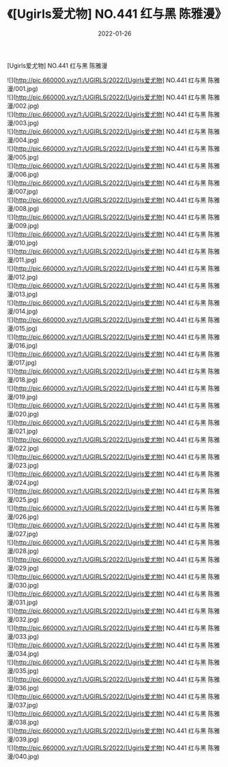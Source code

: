 ﻿---
layout: post
title:  《[Ugirls爱尤物] NO.441 红与黑 陈雅漫》
date:   2022-01-26
img: http://pic.660000.xyz/1:/UGIRLS/2022/[Ugirls爱尤物] NO.441 红与黑 陈雅漫/000.jpg
categories: [美女, 清纯, 唯美]
---

[Ugirls爱尤物] NO.441 红与黑 陈雅漫

 ![](http://pic.660000.xyz/1:/UGIRLS/2022/[Ugirls爱尤物] NO.441 红与黑 陈雅漫/001.jpg) <br>![](http://pic.660000.xyz/1:/UGIRLS/2022/[Ugirls爱尤物] NO.441 红与黑 陈雅漫/002.jpg) <br>![](http://pic.660000.xyz/1:/UGIRLS/2022/[Ugirls爱尤物] NO.441 红与黑 陈雅漫/003.jpg) <br>![](http://pic.660000.xyz/1:/UGIRLS/2022/[Ugirls爱尤物] NO.441 红与黑 陈雅漫/004.jpg) <br>![](http://pic.660000.xyz/1:/UGIRLS/2022/[Ugirls爱尤物] NO.441 红与黑 陈雅漫/005.jpg) <br>![](http://pic.660000.xyz/1:/UGIRLS/2022/[Ugirls爱尤物] NO.441 红与黑 陈雅漫/006.jpg) <br>![](http://pic.660000.xyz/1:/UGIRLS/2022/[Ugirls爱尤物] NO.441 红与黑 陈雅漫/007.jpg) <br>![](http://pic.660000.xyz/1:/UGIRLS/2022/[Ugirls爱尤物] NO.441 红与黑 陈雅漫/008.jpg) <br>![](http://pic.660000.xyz/1:/UGIRLS/2022/[Ugirls爱尤物] NO.441 红与黑 陈雅漫/009.jpg) <br>![](http://pic.660000.xyz/1:/UGIRLS/2022/[Ugirls爱尤物] NO.441 红与黑 陈雅漫/010.jpg) <br>![](http://pic.660000.xyz/1:/UGIRLS/2022/[Ugirls爱尤物] NO.441 红与黑 陈雅漫/011.jpg) <br>![](http://pic.660000.xyz/1:/UGIRLS/2022/[Ugirls爱尤物] NO.441 红与黑 陈雅漫/012.jpg) <br>![](http://pic.660000.xyz/1:/UGIRLS/2022/[Ugirls爱尤物] NO.441 红与黑 陈雅漫/013.jpg) <br>![](http://pic.660000.xyz/1:/UGIRLS/2022/[Ugirls爱尤物] NO.441 红与黑 陈雅漫/014.jpg) <br>![](http://pic.660000.xyz/1:/UGIRLS/2022/[Ugirls爱尤物] NO.441 红与黑 陈雅漫/015.jpg) <br>![](http://pic.660000.xyz/1:/UGIRLS/2022/[Ugirls爱尤物] NO.441 红与黑 陈雅漫/016.jpg) <br>![](http://pic.660000.xyz/1:/UGIRLS/2022/[Ugirls爱尤物] NO.441 红与黑 陈雅漫/017.jpg) <br>![](http://pic.660000.xyz/1:/UGIRLS/2022/[Ugirls爱尤物] NO.441 红与黑 陈雅漫/018.jpg) <br>![](http://pic.660000.xyz/1:/UGIRLS/2022/[Ugirls爱尤物] NO.441 红与黑 陈雅漫/019.jpg) <br>![](http://pic.660000.xyz/1:/UGIRLS/2022/[Ugirls爱尤物] NO.441 红与黑 陈雅漫/020.jpg) <br>![](http://pic.660000.xyz/1:/UGIRLS/2022/[Ugirls爱尤物] NO.441 红与黑 陈雅漫/021.jpg) <br>![](http://pic.660000.xyz/1:/UGIRLS/2022/[Ugirls爱尤物] NO.441 红与黑 陈雅漫/022.jpg) <br>![](http://pic.660000.xyz/1:/UGIRLS/2022/[Ugirls爱尤物] NO.441 红与黑 陈雅漫/023.jpg) <br>![](http://pic.660000.xyz/1:/UGIRLS/2022/[Ugirls爱尤物] NO.441 红与黑 陈雅漫/024.jpg) <br>![](http://pic.660000.xyz/1:/UGIRLS/2022/[Ugirls爱尤物] NO.441 红与黑 陈雅漫/025.jpg) <br>![](http://pic.660000.xyz/1:/UGIRLS/2022/[Ugirls爱尤物] NO.441 红与黑 陈雅漫/026.jpg) <br>![](http://pic.660000.xyz/1:/UGIRLS/2022/[Ugirls爱尤物] NO.441 红与黑 陈雅漫/027.jpg) <br>![](http://pic.660000.xyz/1:/UGIRLS/2022/[Ugirls爱尤物] NO.441 红与黑 陈雅漫/028.jpg) <br>![](http://pic.660000.xyz/1:/UGIRLS/2022/[Ugirls爱尤物] NO.441 红与黑 陈雅漫/029.jpg) <br>![](http://pic.660000.xyz/1:/UGIRLS/2022/[Ugirls爱尤物] NO.441 红与黑 陈雅漫/030.jpg) <br>![](http://pic.660000.xyz/1:/UGIRLS/2022/[Ugirls爱尤物] NO.441 红与黑 陈雅漫/031.jpg) <br>![](http://pic.660000.xyz/1:/UGIRLS/2022/[Ugirls爱尤物] NO.441 红与黑 陈雅漫/032.jpg) <br>![](http://pic.660000.xyz/1:/UGIRLS/2022/[Ugirls爱尤物] NO.441 红与黑 陈雅漫/033.jpg) <br>![](http://pic.660000.xyz/1:/UGIRLS/2022/[Ugirls爱尤物] NO.441 红与黑 陈雅漫/034.jpg) <br>![](http://pic.660000.xyz/1:/UGIRLS/2022/[Ugirls爱尤物] NO.441 红与黑 陈雅漫/035.jpg) <br>![](http://pic.660000.xyz/1:/UGIRLS/2022/[Ugirls爱尤物] NO.441 红与黑 陈雅漫/036.jpg) <br>![](http://pic.660000.xyz/1:/UGIRLS/2022/[Ugirls爱尤物] NO.441 红与黑 陈雅漫/037.jpg) <br>![](http://pic.660000.xyz/1:/UGIRLS/2022/[Ugirls爱尤物] NO.441 红与黑 陈雅漫/038.jpg) <br>![](http://pic.660000.xyz/1:/UGIRLS/2022/[Ugirls爱尤物] NO.441 红与黑 陈雅漫/039.jpg) <br>![](http://pic.660000.xyz/1:/UGIRLS/2022/[Ugirls爱尤物] NO.441 红与黑 陈雅漫/040.jpg) <br>